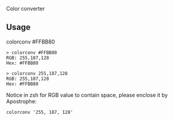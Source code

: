 Color converter

## Usage

colorconv #FFBB80

```shell
> colorconv #FFBB80
RGB: 255,187,128
Hex: #FFBB80

> colorconv 255,187,128
RGB: 255,187,128
Hex: #FFBB80
```

Notice in zsh for RGB value to contain space, please enclose it by Apostrophe:
```shell
colorconv '255, 187, 128'
```